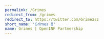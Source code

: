 ```yaml
---
permalink: /Grimes
redirect_from: /grimes
redirect_to: https://twitter.com/Grimezsz
short_name: '𝖦𝗋𝗂𝗆𝖾𝗌 ⏳'
name: Grimes | OpenINF Partnership
---
```

